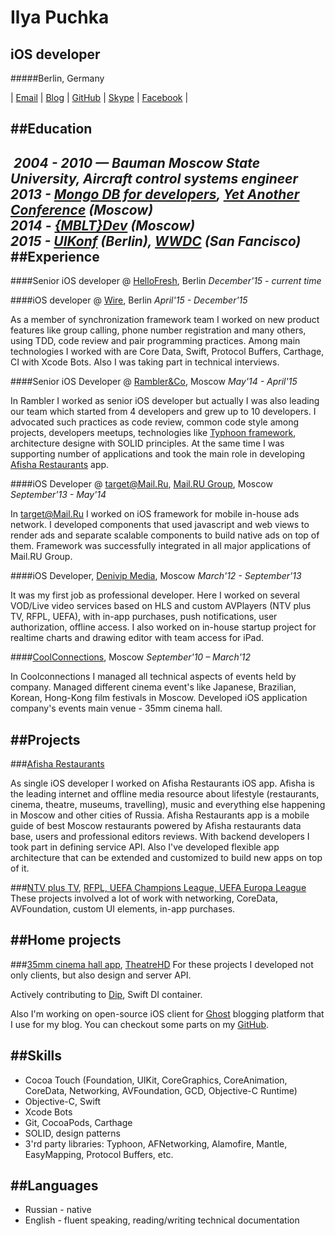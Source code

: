 Ilya Puchka
===========
iOS developer
-------------

#####Berlin, Germany

| [Email](ilyapuchka@gmail.com)
| [Blog](http://ilya.puchka.me)
| [GitHub](https://github.com/ilyapuchka)
| [Skype](skype:ilyapuchka?userinfo)
| [Facebook](https://www.facebook.com/ilyapuchka) |


##Education
---
 *2004 - 2010 — Bauman Moscow State University, Aircraft control systems engineer*  
*2013 - [Mongo DB for developers](http://tinyurl.com/q4fltax), [Yet Another Conference](https://events.yandex.ru/events/yac/2013/) (Moscow)*  
*2014 - [{MBLT}Dev](http://2014.mbltdev.ru/en.html) (Moscow)*  
*2015 - [UIKonf](http://www.uikonf.com) (Berlin), [WWDC](https://developer.apple.com/wwdc/) (San Fancisco)*
 
##Experience
---

####Senior iOS developer @ [HelloFresh](http://www.hellofresh.com), Berlin
*December'15 - current time*

####iOS developer @ [Wire](http://www.wire.com), Berlin
*April'15 - December'15*
 
As a member of synchronization framework team I worked on new product features like group calling, phone number registration and many others, using TDD, code review and pair programming practices. Among main technologies I worked with are Core Data, Swift, Protocol Buffers, Carthage, CI with Xcode Bots. Also I was taking part in technical interviews.

####Senior iOS Developer @ [Rambler&Co](http://tinyurl.com/qzy2yeb), Moscow
*May'14 - April'15*

In Rambler I worked as senior iOS developer but actually I was also leading our team which started from 4 developers and grew up to 10 developers. I advocated such practices as code review, common code style among projects, developers meetups, technologies like [Typhoon framework](http://typhoonframework.org), architecture designe with SOLID principles. At the same time I was supporting number of applications and took the main role in developing [Afisha Restaurants](https://itunes.apple.com/ru/app/afisa-restorany/id916815434?mt=8) app.

####iOS Developer @ target@Mail.Ru, [Mail.RU Group](https://corp.mail.ru/en/), Moscow
*September'13 - May'14*

In target@Mail.Ru I worked on iOS framework for mobile in-house ads network. I developed components that used javascript and web views to render ads and separate scalable components to build native ads on top of them. Framework was successfully integrated in all major applications of Mail.RU Group.

####iOS Developer, [Denivip Media](http://www.denivip.ru/en.html), Moscow
*March'12 - September'13*

It was my first job as professional developer. Here I worked on several VOD/Live video services based on HLS and custom AVPlayers (NTV plus TV, RFPL, UEFA), with in-app purchases, push notifications, user authorization, offline access. I also worked on in-house startup project for realtime charts and drawing editor with team access for iPad.

####[CoolConnections](http://www.coolconnections.ru/en), Moscow
*September'10 – March'12*   

In Coolconnections I managed all technical aspects of events held by company. Managed different cinema event's like Japanese, Brazilian, Korean, Hong-Kong film festivals in Moscow. Developed iOS application company's events main venue - 35mm cinema hall.



##Projects
---

###[Afisha Restaurants](http://tinyurl.com/pqsay78)

As single iOS developer I worked on Afisha Restaurants iOS app. Afisha is the leading internet and offline media resource about lifestyle (restaurants, cinema, theatre, museums, travelling), music and everything else happening in Moscow and other cities of Russia. Afisha Restaurants app is a mobile guide of best Moscow restaurants powered by Afisha restaurants data base, users and professional editors reviews.
With backend developers I took part in defining service API. Also I've developed flexible app architecture that can be extended and customized to build new apps on top of it.

###[NTV plus TV](http://tinyurl.com/p6w7rfp), [RFPL, UEFA Champions League, UEFA Europa League](http://ilya.puchka.me/rfpl/)
These projects involved a lot of work with networking, CoreData, AVFoundation, custom UI elements, in-app purchases.


##Home projects
---

###[35mm cinema hall app](http://ilya.puchka.me/35mm/), [TheatreHD](http://ilya.puchka.me/theatrehd/)
For these projects I developed not only clients, but also design and server API.

Actively contributing to [Dip](https://github.com/AliSoftware/Dip), Swift DI container.

Also I'm working on open-source iOS client for [Ghost](https://ghost.org) blogging platform that I use for my blog. You can checkout some parts on my [GitHub](https://github.com/ilyapuchka/GhostAPI).


##Skills
---
* Cocoa Touch (Foundation, UIKit, CoreGraphics, CoreAnimation, CoreData, Networking, AVFoundation, GCD, Objective-C Runtime)
* Objective-C, Swift 
* Xcode Bots
* Git, CocoaPods, Carthage
* SOLID, design patterns
* 3'rd party libraries: Typhoon, AFNetworking, Alamofire, Mantle, EasyMapping, Protocol Buffers, etc.



##Languages
---
* Russian - native
* English - fluent speaking, reading/writing technical documentation



